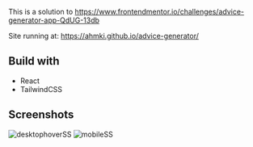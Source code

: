 This is a solution to https://www.frontendmentor.io/challenges/advice-generator-app-QdUG-13db

Site running at: https://ahmki.github.io/advice-generator/

## Build with
- React
- TailwindCSS

## Screenshots
![desktophoverSS](https://user-images.githubusercontent.com/41387060/159231737-419b213b-5f00-42d3-8769-8fc1ff47a1b1.PNG)
![mobileSS](https://user-images.githubusercontent.com/41387060/159231746-db2d07a6-db4a-41ed-a154-389b451f42a9.PNG)

